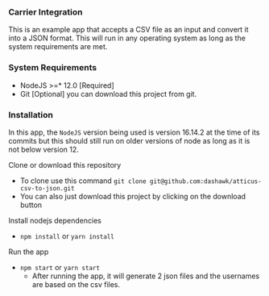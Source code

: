 ### Carrier Integration

This is an example app that accepts a CSV file as an input and convert it into a JSON format.
This will run in any operating system as long as the system requirements are met.

### System Requirements

- NodeJS >=* 12.0 [Required]
- Git [Optional] you can download this project from git.

### Installation

In this app, the `NodeJS` version being used is version 16.14.2 at the time of its commits but this should still run
on older versions of node as long as it is not below version 12.

Clone or download this repository
- To clone use this command `git clone git@github.com:dashawk/atticus-csv-to-json.git`
- You can also just download this project by clicking on the download button

Install nodejs dependencies
- `npm install` or `yarn install`

Run the app
- `npm start` or `yarn start`
  - After running the app, it will generate 2 json files and the usernames are based on the csv files.